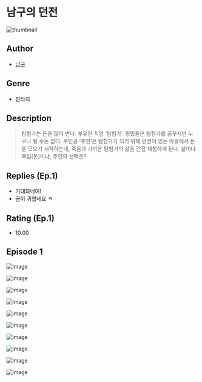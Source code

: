 # 남구의 던전
![thumbnail](https://image-comic.pstatic.net/user_contents_data/challenge_comic/2023/05/25/367107/upload_7005693785773586485_480x623.jpeg)

## Author
- [남구](https://comic.naver.com/artistTitle?id=367107)

## Genre
- 판타지

## Description
> 탐험가는 돈을 많이 번다. 부유한 직업 ‘탐험가’. 평민들은 탐험가를 꿈꾸지만 누구나 될 수는 없다. 주인공 ‘주인’은 탐험가가 되기 위해 던전이 있는 마을에서 돈을 모으기 시작하는데, 죽음과 가까운 탐험가의 삶을 간접 체험하게 된다. 삶이냐 죽임(돈)이냐, 주인의 선택은?

## Replies (Ep.1)
- 기대되네여!
- 곰이 귀엽네요 ㅋ

## Rating (Ep.1)
- 10.00

## Episode 1
![image](https://image-comic.pstatic.net/user_contents_data/challenge_comic/2023/05/25/367107/upload_7291435979292304945.jpeg)

![image](https://image-comic.pstatic.net/user_contents_data/challenge_comic/2023/05/25/367107/upload_3630805515756724531.jpeg)

![image](https://image-comic.pstatic.net/user_contents_data/challenge_comic/2023/05/25/367107/upload_3833516783690723685.jpeg)

![image](https://image-comic.pstatic.net/user_contents_data/challenge_comic/2023/05/25/367107/upload_7365745179803203685.jpeg)

![image](https://image-comic.pstatic.net/user_contents_data/challenge_comic/2023/05/25/367107/upload_3702628927427393593.jpeg)

![image](https://image-comic.pstatic.net/user_contents_data/challenge_comic/2023/05/25/367107/upload_4121975863324468275.jpeg)

![image](https://image-comic.pstatic.net/user_contents_data/challenge_comic/2023/05/25/367107/upload_3486738513623464291.jpeg)

![image](https://image-comic.pstatic.net/user_contents_data/challenge_comic/2023/05/25/367107/upload_3834594519848018487.jpeg)

![image](https://image-comic.pstatic.net/user_contents_data/challenge_comic/2023/05/25/367107/upload_4120854562556295479.jpeg)

![image](https://image-comic.pstatic.net/user_contents_data/challenge_comic/2023/05/25/367107/upload_3760558900097147192.jpeg)
